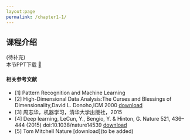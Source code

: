 ```yaml
---
layout:page
permalink: /chapter1-1/
---
```


## 课程介绍
(待补充)<br>
本节PPT下载 [:open_file_folder:](https://share.weiyun.com/5ak3YY5)
#### 相关参考文献
- [1] Pattern Recognition and Machine Learning
- [2] High-Dimensional Data Analysis:The Curses and Blessings of Dimensionality,David L. Donoho,ICM 2000 [download]()
- [3] 周志华，机器学习，清华大学出版社，2015
- [4] Deep learning, LeCun, Y., Bengio, Y. & Hinton, G.  Nature 521, 436–444 (2015) doi:10.1038/nature14539 [download](https://share.weiyun.com/5Lomi0z)
- [5] Tom Mitchell Nature [download](to be added)

